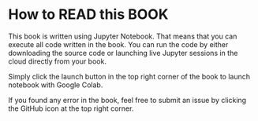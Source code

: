 # How to READ this BOOK

This book is written using Jupyter Notebook. That means that you can execute all code written in the book. You can run the code by either downloading the source code or launching live Jupyter sessions in the cloud directly from your book. 

Simply click the launch button in the top right corner of the book to launch notebook with Google Colab.  

If you found any error in the book, feel free to submit an issue by clicking the GitHub icon at the top right corner. 